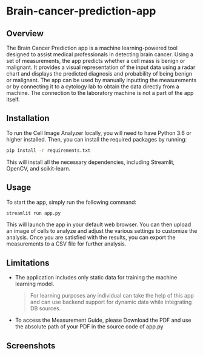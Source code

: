 # Brain-cancer-prediction-app
## Overview
The Brain Cancer Prediction app is a machine learning-powered tool designed to assist medical professionals in detecting brain cancer. Using a set of measurements, the app predicts whether a cell mass is benign or malignant. It provides a visual representation of the input data using a radar chart and displays the predicted diagnosis and probability of being benign or malignant. The app can be used by manually inputting the measurements or by connecting it to a cytology lab to obtain the data directly from a machine. The connection to the laboratory machine is not a part of the app itself.
## Installation
To run the Cell Image Analyzer locally, you will need to have Python 3.6 or higher installed. Then, you can install the required packages by running:

```bash
pip install -r requirements.txt
```
This will install all the necessary dependencies, including Streamlit, OpenCV, and scikit-learn.

## Usage
To start the app, simply run the following command:

```bash
streamlit run app.py
```

This will launch the app in your default web browser. You can then upload an image of cells to analyze and adjust the various settings to customize the analysis. Once you are satisfied with the results, you can export the measurements to a CSV file for further analysis.

## Limitations

- The application includes only static data for training the machine learning model.
	> For learning purposes any individual can take the help of this app and can use backend support for dynamic data while integrating DB sources.

- To access the Measurement Guide, please Download the PDF and use the absolute path of your PDF in the source code of app.py

## Screenshots
